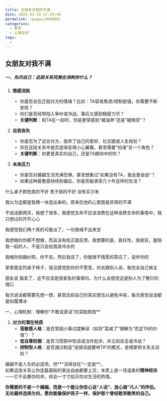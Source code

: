 ```yaml
---
title: 女朋友对我的不满
date: 2025-03-19 17:29:46
permalink: /pages/0b0880/
categories:
  - 更多
  - 心情杂货
tags:
  - 
---
```


## 女朋友对我不满

##### **一、先问自己：这段关系究竟在消耗你什么？**
1. **情感消耗**  
   - 你是否总在迁就对方的情绪？比如：TA容易焦虑/控制欲强，你需要不断安抚？  
   - 你们是否经常陷入争吵或冷战，事后又感到精疲力尽？  
   - **关键判断**：和TA在一起时，你是更常感到“被滋养”还是“被掏空”？

2. **自我丧失**  
   - 你是否为了迎合对方，放弃了自己的爱好、社交圈或人生规划？  
   - 你在这段关系中是否逐渐变得小心翼翼，甚至需要“扮演”另一个角色？  
   - **关键判断**：你更爱真实的自己，还是TA期待中的你？

3. **未来压力**  
   - 你是否对婚姻生活充满恐惧，甚至想象过“如果没有TA，我会更自由”？  
   - 如果这种疲惫感持续到婚后，你是否能承受几十年这样的生活？  

什么桌子颜色挑的不好
凳子挑的不好
没有买沙发

我以为这都是我俩一块选出来的，原来在他的心里面是非常的不满

不说话那两天，我想了很多，我感觉生命不应该浪费在这种浪费生命的事情中，我只想过的开开心心

我感觉我们两个真的可能淡了，一句我喊不出来宝

我想做的你都不想做，而且没有给正面反馈，我想要的是，我任性，我疯狂，能陪我一起的人，不是只会给我泼冷水的

我喊你拍婚纱照，你不去，然后我说了，你就很不情愿的答应了，说听你的

家里面定的桌子椅子，我没感觉到你的不愿意，你去跟别人说，我完全自己做主

朋友说 猫丢了，这不应该是很紧急的事情吗，为什么会感觉这是别人为了敷衍的借口

每次说话都需要先想一想，甚至压抑自己的真实想法以避免冲突，每次感觉说话都是如履薄冰

一、心理机制：理解你“不敢说真话”的深层原因**
1. **对方的潜在特质**  
   - **高敏感人格**：是否常因小事过度解读（如将“菜咸了”理解为“否定TA的价值”）？  
   - **低自尊防御**：是否习惯把中性话语当作批评，并立刻反击或冷战？  
   - **控制型人格**：是否通过制造“说错话就要哄TA”的模式，变相掌控关系主动权？  

婚姻不是人生的必选项，但**“活得自在”一定是**。  
如果这段关系让你连最基础的表达自由都要上交，本质上是一场温柔的**精神绞杀**——它不会要你的命，却会一寸寸掐灭你对生活的热情。  

**你需要的不是一个婚姻，而是一个能让你安心说“人话”、放心做“凡人”的伴侣。**  
**无论最终选择为何，愿你能像保护孩子一样，保护那个曾经敢哭敢笑的自己。**